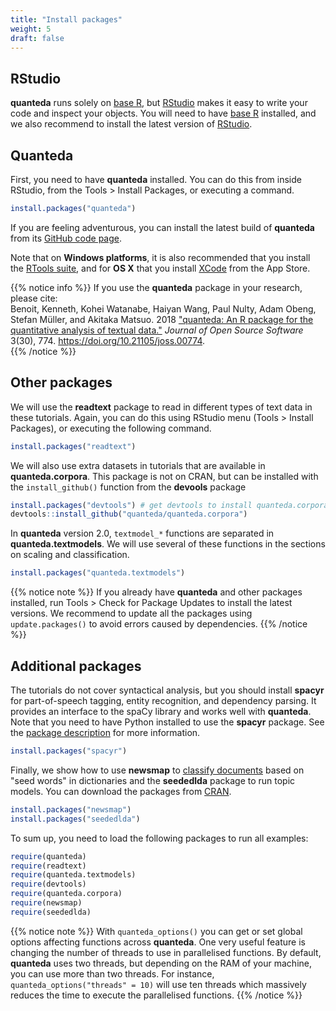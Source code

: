 ```yaml
---
title: "Install packages"
weight: 5
draft: false
---
```


## RStudio

**quanteda** runs solely on [base R](https://cran.r-project.org/), but [RStudio](https://www.rstudio.com/products/rstudio/download/) makes it easy to write your code and inspect your objects. You will need to have [base R](https://cran.r-project.org/) installed, and we also recommend to install the latest version of [RStudio](https://www.rstudio.com/products/rstudio/download/).

## Quanteda

First, you need to have **quanteda** installed. You can do this from inside RStudio, from the Tools > Install Packages, or executing a command.


```r
install.packages("quanteda")
```

If you are feeling adventurous, you can install the latest build of **quanteda** from its [GitHub code page](https://github.com/quanteda/quanteda).

Note that on **Windows platforms**, it is also recommended that you install the [RTools suite](https://cran.r-project.org/bin/windows/Rtools/), and for **OS X** that you install [XCode](https://itunes.apple.com/gb/app/xcode/id497799835?mt=12) from the App Store.

{{% notice info %}}
If you use the **quanteda** package in your research, please cite:  
Benoit, Kenneth, Kohei Watanabe, Haiyan Wang, Paul Nulty, Adam Obeng, Stefan Müller, and Akitaka Matsuo. 2018 ["quanteda: An R package for the quantitative analysis of textual data."](https://www.theoj.org/joss-papers/joss.00774/10.21105.joss.00774.pdf) _Journal of Open Source Software_ 3(30), 774. https://doi.org/10.21105/joss.00774.  
{{% /notice %}}


## Other packages

We will use the **readtext** package to read in different types of text data in these tutorials. Again, you can do this using RStudio menu (Tools > Install Packages), or executing the following command.


```r
install.packages("readtext")
```

We will also use extra datasets in tutorials that are available in **quanteda.corpora**. This package is not on CRAN, but can be installed with the `install_github()` function from the **devools** package


```r
install.packages("devtools") # get devtools to install quanteda.corpora
devtools::install_github("quanteda/quanteda.corpora")
```

In **quanteda** version 2.0, `textmodel_*` functions are separated in **quanteda.textmodels**. We will use several of these functions in the sections on scaling and classification.


```r
install.packages("quanteda.textmodels")
```

{{% notice note %}}
If you already have **quanteda** and other packages installed, run Tools > Check for Package Updates to install the latest versions. We recommend to update all the packages using `update.packages()` to avoid errors caused by dependencies.
{{% /notice %}}


## Additional packages

The tutorials do not cover syntactical analysis, but you should install **spacyr** for  part-of-speech tagging, entity recognition, and dependency parsing. It provides an interface to the spaCy library and works well with **quanteda**. Note that you need to have Python installed to use the **spacyr** package. See the [package description](https://github.com/quanteda/spacyr/blob/master/README.md) for more information.


```r
install.packages("spacyr")
```

Finally, we show how to use **newsmap** to [classify documents](https://tutorials.quanteda.io/machine-learning/newsmap/) based on "seed words" in dictionaries and the **seededlda** package to run topic models. You can download the packages from [CRAN](https://cran.r-project.org/package=newsmap).


```r
install.packages("newsmap")
install.packages("seededlda")
```

To sum up, you need to load the following packages to run all examples: 


```r
require(quanteda)
require(readtext)
require(quanteda.textmodels)
require(devtools)
require(quanteda.corpora)
require(newsmap)
require(seededlda)
```

{{% notice note %}}
With `quanteda_options()` you can get or set global options affecting functions across **quanteda**. One very useful feature is changing the number of threads to use in parallelised functions. By default, **quanteda** uses two threads, but depending on the RAM of your machine, you can use more than two threads. 
For instance, `quanteda_options("threads" = 10)` will use ten threads which massively reduces the time to execute the parallelised functions.
{{% /notice %}}


